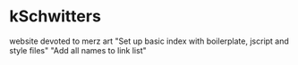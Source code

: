 # kSchwitters
website devoted to merz art
"Set up basic index with boilerplate, jscript and style files"
"Add all names to link list"
